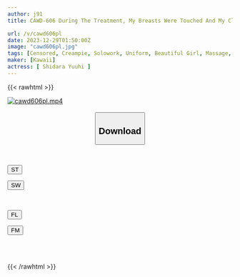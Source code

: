 ```yaml
---
author: j91
title: CAWD-606 During The Treatment, My Breasts Were Touched And My Clitoris Was Played With, And I Fell In Love With The Obscene Chiropractic Treatment Yuhi Shitara

url: /v/cawd606pl
date: 2023-12-29T01:50:00Z
image: "cawd606pl.jpg"
tags: [Censored, Creampie, Solowork, Uniform, Beautiful Girl, Massage, Lotion	]
maker: [Kawaii]
actress: [ Shidara Yuuhi ]
---
```



{{< rawhtml >}}

<div class="video" data-videoid="m6d8J9JywGhb47R">
    <a href="javascript:;">
        <img src="/v/cawd606pl/cawd606pl.jpg" width="WIDTH" height="HEIGHT" alt="cawd606pl.mp4" loading="lazy">
    </a>
</div>

<script type="text/javascript" src="https://j91.asia/asset/on-demand-st.js"></script>

<br>
  <link rel="stylesheet" href="https://j91.asia/asset/bs5.css">
  
  <center>
  <button class="btn btn-primary" type="button" data-bs-toggle="collapse" data-bs-target=".multi-collapse" aria-expanded="false" aria-controls="multiCollapseExample1 multiCollapseExample2"><h2>Download</h2></button></center>
</p>
<div class="row">
  <div class="col">
    <div class="collapse multi-collapse" id="multiCollapseExample1">
      <div class="card card-body">
	      	      <br>
<div class="buttons">  
<p><a href="https://streamtape.to/v/m6d8J9JywGhb47R" target="_blank"><button class="btn-hover color-3"><i class="fa fa-download"></i> ST</button></a></p>
<p><a href="https://flaswish.com/8wroun8eouq4" target="_blank"><button class="btn-hover color-2"><i class="fa fa-download"></i> SW</button></a></p></div>
    </div>
  </div>
</div>
  <div class="col">
    <div class="collapse multi-collapse" id="multiCollapseExample2">
      <div class="card card-body">
	      <br>
<div class="buttons">
<p><a href="javascript:;" target="_blank"><button class="btn-hover color-9"><i class="fa fa-download"></i> FL</button></a></p>
<p><a href="javascript:;" target="_blank"><button class="btn-hover color-8"><i class="fa fa-download"></i> FM</button></a></p></div>
<br><br>
      </div>
    </div>
  </div>
</div>

{{< /rawhtml >}}